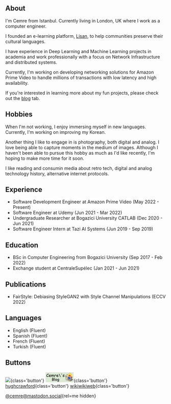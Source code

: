 ## About
I'm Cemre from Istanbul. Currently living in London, UK where I work as a computer engineer. 

I founded an e-learning platform, [Lisan](http://lisan.dutl.uk), to help communities preserve their cultural languages. 

I have experience in Deep Learning and Machine Learning projects in academia and work professionally with a focus on Network Infrastructure and distributed systems. 

Currently, I'm working on developing networking solutions for Amazon Prime Video to handle millions of transactions with low latency and high availability.

If you're interested in learning more about my fun projects, please check out the [blog](blog) tab.

## Hobbies
When I'm not working, I enjoy immersing myself in new languages. Currently, I'm working on improving my Korean. 

Another thing I like to engage in is photography, both digital and analog. I love being able to capture moments in the medium of images. Although I haven't been able to pursue this hobby as much as I'd like recently, I'm hoping to make more time for it soon.

I like reading and consumin media about retro tech, digital and analog technology history, alternative internet protocols.

## Experience
- Software Development Engineer at Amazon Prime Video (May 2022 - Present)
- Software Engineer at Udemy (Jun 2021 - Mar 2022)
- Undergraduate Researcher at Bogazici University CATLAB (Dec 2020 - Jun 2021)
- Software Engineer Intern at Tazi AI Systems (Jun 2019 - Sep 2019)

## Education
- BSc in Computer Engineering from Bogazici University (Sep 2017 - Feb 2022)
- Exchange student at CentraleSupélec (Jan 2021 - Jun 2021)

## Publications
- FairStyle: Debiasing StyleGAN2 with Style Channel Manipulations (ECCV 2022)

## Languages
- English (Fluent)
- Spanish (Fluent)
- French (Fluent)
- Turkish (Fluent)

## Buttons
[![](https://m0r1bund.com/images/assets/m0r1bund%20icon%20aexis.png)](https://m0r1bund.com/){class='button'}
[![](static/img/link-button.png)](https://cemrekarakas.com/){class='button'}
[<span>hughcrawford</span>](https://photooftheday.hughcrawford.com/){class='button'}
[<span>wikiwikiweb</span>](http://wiki.c2.com/){class='button'}

[@cemre@mastodon.social](https://mastodon.social/@cemre){rel=me hidden}

<style>
    nav .postsListWrapper {
        display: unset;
    }
</style>